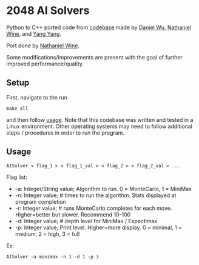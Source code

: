 # 2048 AI Solvers
Python to C++ ported code from [codebase](https://github.com/dwu1200/2048) made by 
[Daniel Wu](https://github.com/dwu1200), 
[Nathaniel Wine](https://github.com/NathanWine), and 
[Yang Yang](https://github.com/yang573). 

Port done by 
[Nathaniel Wine](https://github.com/NathanWine).

Some modifications/improvements are present with the goal of further improved performance/quality.

## Setup
First, navigate to the  run 
```
make all
```
and then follow [usage](##Usage). Note that this codebase was written and tested in a Linux environment. 
Other operating systems may need to follow additional steps / procedures in order to run the program.

## Usage 
```
AISolver < flag_1 > < flag_1_val > < flag_2 > < flag_2_val > ...
```

Flag list:
* -a: Integer/String value; Algorithm to run. 0 = MonteCarlo, 1 = MiniMax
* -n: Integer value; # times to run the algorithm. Stats displayed at program completion
* -r: Integer value; # runs MonteCarlo completes for each move. Higher=better but slower. Recommend 10-100
* -d: Integer value; # depth level for MiniMax / Expectimax
* -p: Integer value; Print level. Higher=more display. 0 = minimal, 1 = medium, 2 = high, 3 = full

Ex: 
```
AISolver -a minimax -n 1 -d 1 -p 3
```